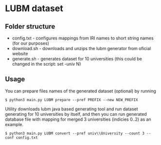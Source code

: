 # LUBM dataset

## Folder structure
- config.txt - configures mappings from IRI names to short string names (for our purposes)
- download.sh - downloads and unzips the lubm generator from oficial website
- generate.sh - generates dataset for 10 universities (this could be changed in the script: set -univ N)


## Usage
You can prepare files names of the generated dataset (optional) by running
```
$ python3 main.py LUBM prepare --pref PREFIX --new NEW_PREFIX
```
Utility downloads lubm java based generating tool and run dataset generating for 10 universities by itself, and then you can run
generated database file with mapping for merged 3 universities (indicies 0..2) as an example.

```
$ python3 main.py LUBM convert --pref univ\\University --count 3 --conf config.txt
```

